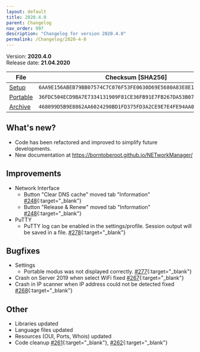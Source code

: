 ```yaml
---
layout: default
title: 2020.4.0
parent: Changelog
nav_order: 997
description: "Changelog for version 2020.4.0"
permalink: /Changelog/2020-4-0
---
```


Version: **2020.4.0** <br />
Release date: **21.04.2020**

| File                                                                                                                       | Checksum [SHA256]                                                  |
| -------------------------------------------------------------------------------------------------------------------------- | ------------------------------------------------------------------ |
| [Setup](https://github.com/BornToBeRoot/NETworkManager/releases/download/2020.4.0/NETworkManager_2020.4.0_Setup.exe)       | `6AA9E156ABEB79BB07574C7C076F53FE0630D69E5680A83E8E1D175E4C75E20A` |
| [Portable](https://github.com/BornToBeRoot/NETworkManager/releases/download/2020.4.0/NETworkManager_2020.4.0_Portable.zip) | `36FDC504ECD9BA7E7334131909F81CE36FB91E7FB267DA53B077F95C697B4751` |
| [Archive](https://github.com/BornToBeRoot/NETworkManager/releases/download/2020.4.0/NETworkManager_2020.4.0_Archiv.zip)    | `468099D5B9E8862AA6024290BD1FD375FD3A2CE9E7E4FE94AA0DDB97687E81CC` |

## What's new?

- Code has been refactored and improved to simplify future developments.
- New documentation at https://borntoberoot.github.io/NETworkManager/

## Improvements

- Network Interface
  - Button "Clear DNS cache" moved tab "Information" [#248](https://github.com/BornToBeRoot/NETworkManager/issues/248){:target="\_blank"}
  - Button "Release & Renew" moved tab "Information" [#248](https://github.com/BornToBeRoot/NETworkManager/issues/248){:target="\_blank"}
- PuTTY
  - PuTTY log can be enabled in the settings/profile. Session output will be saved in a file. [#278](https://github.com/BornToBeRoot/NETworkManager/issues/278){:target="\_blank"}

## Bugfixes

- Settings
  - Portable modus was not displayed correctly. [#277](https://github.com/BornToBeRoot/NETworkManager/issues/277){:target="\_blank"}
- Crash on Server 2019 when select WiFi fixed [#267](https://github.com/BornToBeRoot/NETworkManager/issues/267){:target="\_blank"}
- Crash in IP scanner when IP address could not be detected fixed [#268](https://github.com/BornToBeRoot/NETworkManager/issues/268){:target="\_blank"}

## Other

- Libraries updated
- Language files updated
- Resources (OUI, Ports, Whois) updated
- Code cleanup [#261](https://github.com/BornToBeRoot/NETworkManager/issues/261){:target="\_blank"}, [#262](https://github.com/BornToBeRoot/NETworkManager/issues/262){:target="\_blank"}
